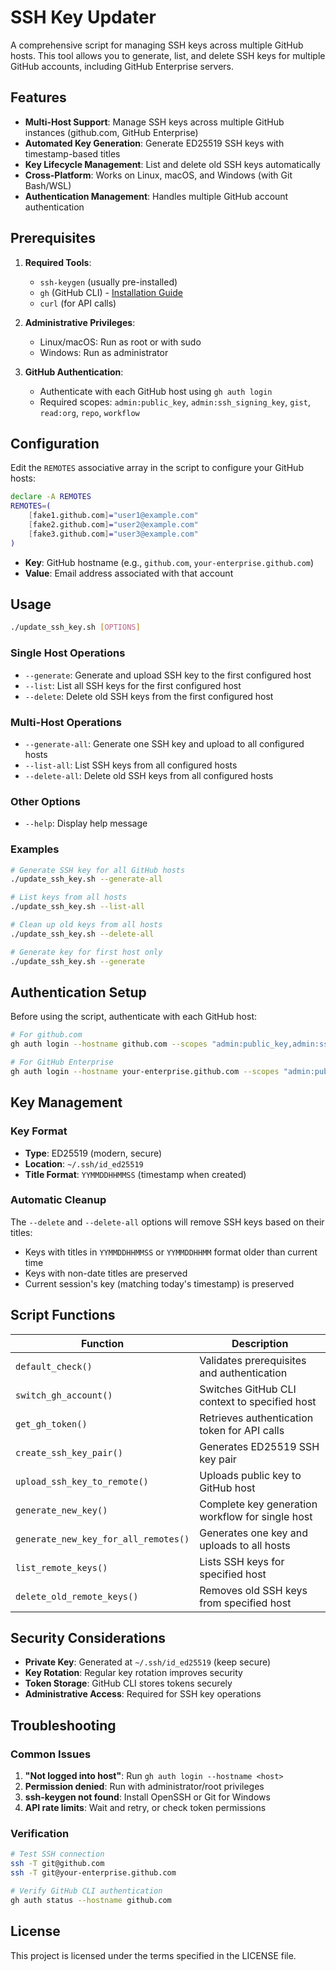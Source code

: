 # SSH Key Updater

A comprehensive script for managing SSH keys across multiple GitHub hosts. This tool allows you to generate, list, and delete SSH keys for multiple GitHub accounts, including GitHub Enterprise servers.

## Features

- **Multi-Host Support**: Manage SSH keys across multiple GitHub instances (github.com, GitHub Enterprise)
- **Automated Key Generation**: Generate ED25519 SSH keys with timestamp-based titles
- **Key Lifecycle Management**: List and delete old SSH keys automatically
- **Cross-Platform**: Works on Linux, macOS, and Windows (with Git Bash/WSL)
- **Authentication Management**: Handles multiple GitHub account authentication

## Prerequisites

1. **Required Tools**:
   - `ssh-keygen` (usually pre-installed)
   - `gh` (GitHub CLI) - [Installation Guide](https://cli.github.com/)
   - `curl` (for API calls)

2. **Administrative Privileges**:
   - Linux/macOS: Run as root or with sudo
   - Windows: Run as administrator

3. **GitHub Authentication**:
   - Authenticate with each GitHub host using `gh auth login`
   - Required scopes: `admin:public_key`, `admin:ssh_signing_key`, `gist`, `read:org`, `repo`, `workflow`

## Configuration

Edit the `REMOTES` associative array in the script to configure your GitHub hosts:

```bash
declare -A REMOTES
REMOTES=( 
    [fake1.github.com]="user1@example.com"
    [fake2.github.com]="user2@example.com"
    [fake3.github.com]="user3@example.com"
)
```

- **Key**: GitHub hostname (e.g., `github.com`, `your-enterprise.github.com`)
- **Value**: Email address associated with that account

## Usage

```bash
./update_ssh_key.sh [OPTIONS]
```

### Single Host Operations

- `--generate`: Generate and upload SSH key to the first configured host
- `--list`: List all SSH keys for the first configured host
- `--delete`: Delete old SSH keys from the first configured host

### Multi-Host Operations

- `--generate-all`: Generate one SSH key and upload to all configured hosts
- `--list-all`: List SSH keys from all configured hosts
- `--delete-all`: Delete old SSH keys from all configured hosts

### Other Options

- `--help`: Display help message

### Examples

```bash
# Generate SSH key for all GitHub hosts
./update_ssh_key.sh --generate-all

# List keys from all hosts
./update_ssh_key.sh --list-all

# Clean up old keys from all hosts
./update_ssh_key.sh --delete-all

# Generate key for first host only
./update_ssh_key.sh --generate
```

## Authentication Setup

Before using the script, authenticate with each GitHub host:

```bash
# For github.com
gh auth login --hostname github.com --scopes "admin:public_key,admin:ssh_signing_key,gist,read:org,repo,workflow"

# For GitHub Enterprise
gh auth login --hostname your-enterprise.github.com --scopes "admin:public_key,admin:ssh_signing_key,gist,read:org,repo,workflow"
```

## Key Management

### Key Format
- **Type**: ED25519 (modern, secure)
- **Location**: `~/.ssh/id_ed25519`
- **Title Format**: `YYMMDDHHMMSS` (timestamp when created)

### Automatic Cleanup
The `--delete` and `--delete-all` options will remove SSH keys based on their titles:
- Keys with titles in `YYMMDDHHMMSS` or `YYMMDDHHMM` format older than current time
- Keys with non-date titles are preserved
- Current session's key (matching today's timestamp) is preserved

## Script Functions

| Function | Description |
|----------|-------------|
| `default_check()` | Validates prerequisites and authentication |
| `switch_gh_account()` | Switches GitHub CLI context to specified host |
| `get_gh_token()` | Retrieves authentication token for API calls |
| `create_ssh_key_pair()` | Generates ED25519 SSH key pair |
| `upload_ssh_key_to_remote()` | Uploads public key to GitHub host |
| `generate_new_key()` | Complete key generation workflow for single host |
| `generate_new_key_for_all_remotes()` | Generates one key and uploads to all hosts |
| `list_remote_keys()` | Lists SSH keys for specified host |
| `delete_old_remote_keys()` | Removes old SSH keys from specified host |

## Security Considerations

- **Private Key**: Generated at `~/.ssh/id_ed25519` (keep secure)
- **Key Rotation**: Regular key rotation improves security
- **Token Storage**: GitHub CLI stores tokens securely
- **Administrative Access**: Required for SSH key operations

## Troubleshooting

### Common Issues

1. **"Not logged into host"**: Run `gh auth login --hostname <host>`
2. **Permission denied**: Run with administrator/root privileges
3. **ssh-keygen not found**: Install OpenSSH or Git for Windows
4. **API rate limits**: Wait and retry, or check token permissions

### Verification

```bash
# Test SSH connection
ssh -T git@github.com
ssh -T git@your-enterprise.github.com

# Verify GitHub CLI authentication
gh auth status --hostname github.com
```

## License

This project is licensed under the terms specified in the LICENSE file.